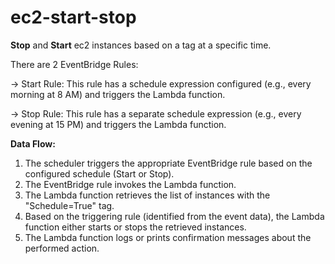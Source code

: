 # ec2-start-stop
**Stop** and **Start** ec2 instances based on a tag at a specific time.

There are 2 EventBridge Rules:

-> Start Rule: This rule has a schedule expression configured (e.g., every morning at 8 AM) and triggers the Lambda function.

-> Stop Rule: This rule has a separate schedule expression (e.g., every evening at 15 PM) and triggers the Lambda function.

**Data Flow:**

1. The scheduler triggers the appropriate EventBridge rule based on the configured schedule (Start or Stop).
2. The EventBridge rule invokes the Lambda function.
3. The Lambda function retrieves the list of instances with the "Schedule=True" tag.
4. Based on the triggering rule (identified from the event data), the Lambda function either starts or stops the retrieved instances.
5. The Lambda function logs or prints confirmation messages about the performed action.
